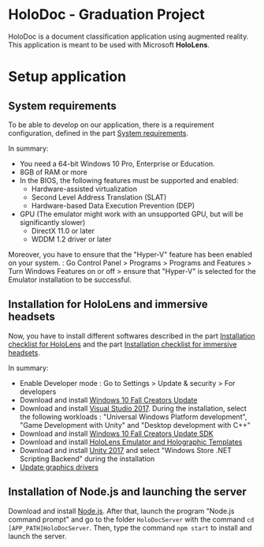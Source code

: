 # HoloDoc - Graduation Project

HoloDoc is a document classification application using augmented reality. This application is meant to be used with Microsoft **HoloLens**.

# Setup application

## System requirements
To be able to develop on our application, there is a requirement configuration, defined in the part [System requirements](https://developer.microsoft.com/en-us/windows/mixed-reality/install_the_tools#system_requirements).

In summary:
 * You need a 64-bit Windows 10 Pro, Enterprise or Education.
 * 8GB of RAM or more
 * In the BIOS, the following features must be supported and enabled:
    * Hardware-assisted virtualization
    * Second Level Address Translation (SLAT)
    * Hardware-based Data Execution Prevention (DEP)
  * GPU (The emulator might work with an unsupported GPU, but will be significantly slower)
    * DirectX 11.0 or later
    * WDDM 1.2 driver or later

Moreover, you have to ensure that the "Hyper-V" feature has been enabled on your system. : Go Control Panel > Programs > Programs and Features > Turn Windows Features on or off > ensure that "Hyper-V" is selected for the Emulator installation to be successful.

## Installation for HoloLens and immersive headsets

Now, you have to install different softwares described in the part [Installation checklist for HoloLens](https://developer.microsoft.com/en-us/windows/mixed-reality/install_the_tools#installation_checklist_for_hololens) and the part [Installation checklist for immersive headsets](https://developer.microsoft.com/en-us/windows/mixed-reality/install_the_tools#installation_checklist_for_immersive_headsets).

In summary:
 * Enable Developer mode : Go to Settings > Update & security > For developers
 * Download and install [Windows 10 Fall Creators Update](https://www.microsoft.com/en-us/software-download/windows10)
 * Download and install [Visual Studio 2017](https://developer.microsoft.com/en-us/windows/downloads). During the installation, select the following workloads : "Universal Windows Platform development", "Game Development with Unity" and "Desktop development with C++"
 * Download and install [Windows 10 Fall Creators Update SDK](https://developer.microsoft.com/en-US/windows/downloads/windows-10-sdk)
 * Download and install [HoloLens Emulator and Holographic Templates](https://go.microsoft.com/fwlink/?linkid=852626)
 * Download and install [Unity 2017](https://store.unity.com/download) and select "Windows Store .NET Scripting Backend" during the installation
 * [Update graphics drivers](https://developer.microsoft.com/en-us/windows/mixed-reality/updating_your_gpu_driver)

## Installation of Node.js and launching the server

Download and install [Node.js](https://nodejs.org/en/download/). After that, launch the program "Node.js command prompt" and go to the folder `HoloDocServer` with the command `cd [APP_PATH]HoloDocServer`. Then, type the command `npm start` to install and launch the server.
